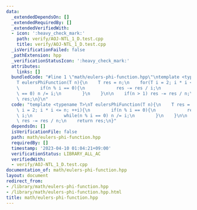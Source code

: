 ```yaml
---
data:
  _extendedDependsOn: []
  _extendedRequiredBy: []
  _extendedVerifiedWith:
  - icon: ':heavy_check_mark:'
    path: verify/AOJ-NTL_1_D.test.cpp
    title: verify/AOJ-NTL_1_D.test.cpp
  _isVerificationFailed: false
  _pathExtension: hpp
  _verificationStatusIcon: ':heavy_check_mark:'
  attributes:
    links: []
  bundledCode: "#line 1 \"math/eulers-phi-function.hpp\"\ntemplate <typename T>\n\
    T eulersPhiFunction(T n){\n    T res = n;\n    for(T i = 2; i * i <= n; ++i){\n\
    \        if(n % i == 0){\n            res -= res / i;\n            while(n % i\
    \ == 0) n /= i;\n        }\n    }\n\n    if(n > 1) res -= res / n;\n    return\
    \ res;\n}\n"
  code: "template <typename T>\nT eulersPhiFunction(T n){\n    T res = n;\n    for(T\
    \ i = 2; i * i <= n; ++i){\n        if(n % i == 0){\n            res -= res /\
    \ i;\n            while(n % i == 0) n /= i;\n        }\n    }\n\n    if(n > 1)\
    \ res -= res / n;\n    return res;\n}"
  dependsOn: []
  isVerificationFile: false
  path: math/eulers-phi-function.hpp
  requiredBy: []
  timestamp: '2023-04-10 01:04:21+09:00'
  verificationStatus: LIBRARY_ALL_AC
  verifiedWith:
  - verify/AOJ-NTL_1_D.test.cpp
documentation_of: math/eulers-phi-function.hpp
layout: document
redirect_from:
- /library/math/eulers-phi-function.hpp
- /library/math/eulers-phi-function.hpp.html
title: math/eulers-phi-function.hpp
---
```

